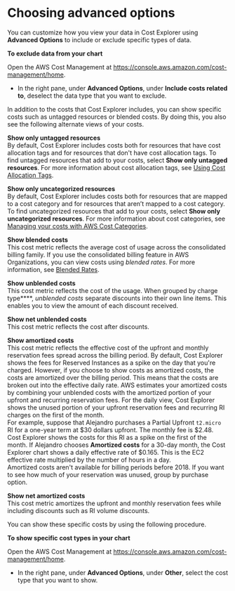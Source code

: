 # Choosing advanced options<a name="ce-advanced"></a>

You can customize how you view your data in Cost Explorer using **Advanced Options** to include or exclude specific types of data\. 

**To exclude data from your chart**

Open the AWS Cost Management at [https://console\.aws\.amazon\.com/cost\-management/home](https://console.aws.amazon.com/cost-management/home)\.
+ In the right pane, under **Advanced Options**, under **Include costs related to**, deselect the data type that you want to exclude\. 

In addition to the costs that Cost Explorer includes, you can show specific costs such as untagged resources or blended costs\. By doing this, you also see the following alternate views of your costs\.

**Show only untagged resources**  
By default, Cost Explorer includes costs both for resources that have cost allocation tags and for resources that don't have cost allocation tags\. To find untagged resources that add to your costs, select **Show only untagged resources**\. For more information about cost allocation tags, see [Using Cost Allocation Tags](cost-alloc-tags.md)\.

**Show only uncategorized resources**  
By default, Cost Explorer includes costs both for resources that are mapped to a cost category and for resources that aren’t mapped to a cost category\. To find uncategorized resources that add to your costs, select **Show only uncategorized resources**\. For more information about cost categories, see [Managing your costs with AWS Cost Categories](manage-cost-categories.md)\.

**Show blended costs**  
This cost metric reflects the average cost of usage across the consolidated billing family\. If you use the consolidated billing feature in AWS Organizations, you can view costs using *blended rates*\. For more information, see [Blended Rates](con-bill-blended-rates.md#Blended_CB)\.

**Show unblended costs**  
This cost metric reflects the cost of the usage\. When grouped by charge type****, *unblended costs* separate discounts into their own line items\. This enables you to view the amount of each discount received\.

**Show net unblended costs**  
This cost metric reflects the cost after discounts\.

**Show amortized costs**  
This cost metric reflects the effective cost of the upfront and monthly reservation fees spread across the billing period\. By default, Cost Explorer shows the fees for Reserved Instances as a spike on the day that you're charged\. However, if you choose to show costs as amortized costs, the costs are amortized over the billing period\. This means that the costs are broken out into the effective daily rate\. AWS estimates your amortized costs by combining your unblended costs with the amortized portion of your upfront and recurring reservation fees\. For the daily view, Cost Explorer shows the unused portion of your upfront reservation fees and recurring RI charges on the first of the month\.   
For example, suppose that Alejandro purchases a Partial Upfront `t2.micro` RI for a one\-year term at $30 dollars upfront\. The monthly fee is $2\.48\. Cost Explorer shows the costs for this RI as a spike on the first of the month\. If Alejandro chooses **Amortized costs** for a 30\-day month, the Cost Explorer chart shows a daily effective rate of $0\.165\. This is the EC2 effective rate multiplied by the number of hours in a day\.  
Amortized costs aren't available for billing periods before 2018\. If you want to see how much of your reservation was unused, group by purchase option\.

**Show net amortized costs**  
This cost metric amortizes the upfront and monthly reservation fees while including discounts such as RI volume discounts\.

You can show these specific costs by using the following procedure\.

**To show specific cost types in your chart**

Open the AWS Cost Management at [https://console\.aws\.amazon\.com/cost\-management/home](https://console.aws.amazon.com/cost-management/home)\.
+ In the right pane, under **Advanced Options**, under **Other**, select the cost type that you want to show\. 